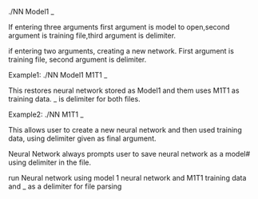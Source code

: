 ./NN Model1 _

If entering three arguments
first argument is model to open,second argument is training file,third argument is delimiter.

if entering two arguments, creating a new network. First argument is training file, second argument is delimiter.

Example1: ./NN Model1 M1T1 _

This restores neural network stored as Model1 and them uses M1T1 as training data. _ is delimiter for both files.

Example2: ./NN M1T1 _

This allows user to create a new neural network and then used training data, using delimiter given as final argument.

Neural Network always prompts user to save neural network as a model# using delimiter in the file.

run Neural network using model 1 neural network and M1T1 training data and _ as a delimiter for file parsing

